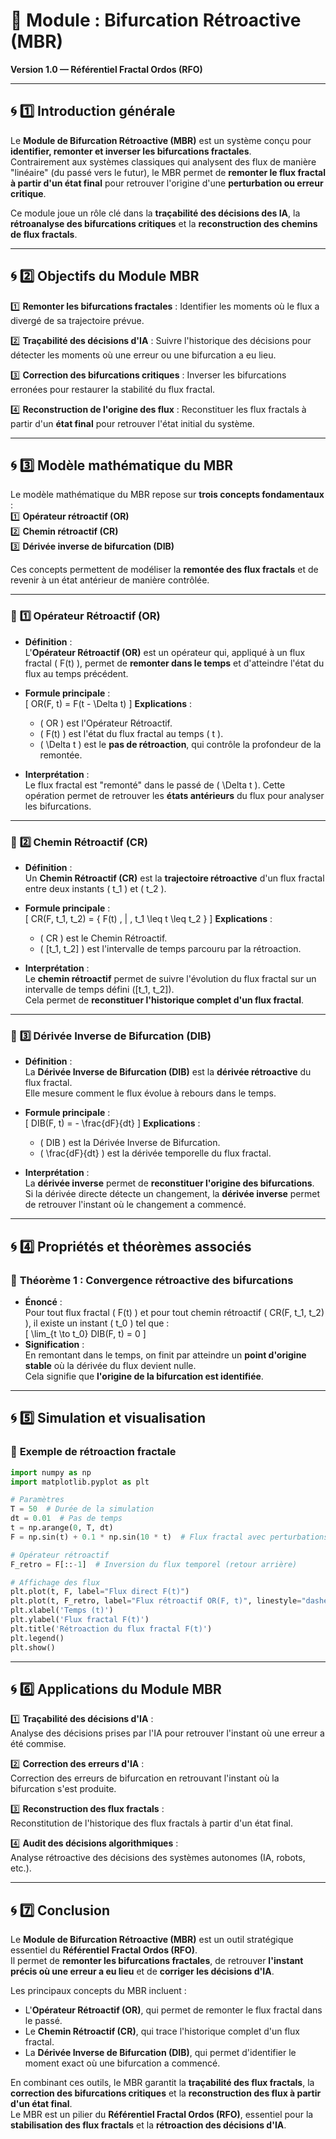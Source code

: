 # 📘 **Module : Bifurcation Rétroactive (MBR)**
**Version 1.0 — Référentiel Fractal Ordos (RFO)**

---

## 🌀 **1️⃣ Introduction générale**
Le **Module de Bifurcation Rétroactive (MBR)** est un système conçu pour **identifier, remonter et inverser les bifurcations fractales**.  
Contrairement aux systèmes classiques qui analysent des flux de manière "linéaire" (du passé vers le futur), le MBR permet de **remonter le flux fractal à partir d'un état final** pour retrouver l'origine d'une **perturbation ou erreur critique**.  

Ce module joue un rôle clé dans la **traçabilité des décisions des IA**, la **rétroanalyse des bifurcations critiques** et la **reconstruction des chemins de flux fractals**.

---

## 🌀 **2️⃣ Objectifs du Module MBR**
1️⃣ **Remonter les bifurcations fractales** : Identifier les moments où le flux a divergé de sa trajectoire prévue.  

2️⃣ **Traçabilité des décisions d'IA** : Suivre l'historique des décisions pour détecter les moments où une erreur ou une bifurcation a eu lieu.  

3️⃣ **Correction des bifurcations critiques** : Inverser les bifurcations erronées pour restaurer la stabilité du flux fractal.  

4️⃣ **Reconstruction de l'origine des flux** : Reconstituer les flux fractals à partir d'un **état final** pour retrouver l'état initial du système.  

---

## 🌀 **3️⃣ Modèle mathématique du MBR**
Le modèle mathématique du MBR repose sur **trois concepts fondamentaux** :  
1️⃣ **Opérateur rétroactif (OR)**  
2️⃣ **Chemin rétroactif (CR)**  
3️⃣ **Dérivée inverse de bifurcation (DIB)**  

Ces concepts permettent de modéliser la **remontée des flux fractals** et de revenir à un état antérieur de manière contrôlée.  

---

### 🔹 **1️⃣ Opérateur Rétroactif (OR)**
- **Définition** :  
  L'**Opérateur Rétroactif (OR)** est un opérateur qui, appliqué à un flux fractal \( F(t) \), permet de **remonter dans le temps** et d'atteindre l'état du flux au temps précédent.  

- **Formule principale** :  
  \[
  OR(F, t) = F(t - \Delta t)
  \]
  **Explications** :  
  - \( OR \) est l'Opérateur Rétroactif.  
  - \( F(t) \) est l'état du flux fractal au temps \( t \).  
  - \( \Delta t \) est le **pas de rétroaction**, qui contrôle la profondeur de la remontée.  

- **Interprétation** :  
  Le flux fractal est "remonté" dans le passé de \( \Delta t \). Cette opération permet de retrouver les **états antérieurs** du flux pour analyser les bifurcations.  

---

### 🔹 **2️⃣ Chemin Rétroactif (CR)**
- **Définition** :  
  Un **Chemin Rétroactif (CR)** est la **trajectoire rétroactive** d'un flux fractal entre deux instants \( t_1 \) et \( t_2 \).  
- **Formule principale** :  
  \[
  CR(F, t_1, t_2) = \{ F(t) \, | \, t_1 \leq t \leq t_2 \}
  \]
  **Explications** :  
  - \( CR \) est le Chemin Rétroactif.  
  - \( [t_1, t_2] \) est l'intervalle de temps parcouru par la rétroaction.  

- **Interprétation** :  
  Le **chemin rétroactif** permet de suivre l'évolution du flux fractal sur un intervalle de temps défini \([t_1, t_2]\).  
  Cela permet de **reconstituer l'historique complet d'un flux fractal**.  

---

### 🔹 **3️⃣ Dérivée Inverse de Bifurcation (DIB)**
- **Définition** :  
  La **Dérivée Inverse de Bifurcation (DIB)** est la **dérivée rétroactive** du flux fractal.  
  Elle mesure comment le flux évolue à rebours dans le temps.  
- **Formule principale** :  
  \[
  DIB(F, t) = - \frac{dF}{dt}
  \]
  **Explications** :  
  - \( DIB \) est la Dérivée Inverse de Bifurcation.  
  - \( \frac{dF}{dt} \) est la dérivée temporelle du flux fractal.  

- **Interprétation** :  
  La **dérivée inverse** permet de **reconstituer l'origine des bifurcations**.  
  Si la dérivée directe détecte un changement, la **dérivée inverse** permet de retrouver l'instant où le changement a commencé.  

---

## 🌀 **4️⃣ Propriétés et théorèmes associés**

### 🔹 **Théorème 1 : Convergence rétroactive des bifurcations**
- **Énoncé** :  
  Pour tout flux fractal \( F(t) \) et pour tout chemin rétroactif \( CR(F, t_1, t_2) \), il existe un instant \( t_0 \) tel que :  
  \[
  \lim_{t \to t_0} DIB(F, t) = 0
  \]
- **Signification** :  
  En remontant dans le temps, on finit par atteindre un **point d'origine stable** où la dérivée du flux devient nulle.  
  Cela signifie que **l'origine de la bifurcation est identifiée**.  

---

## 🌀 **5️⃣ Simulation et visualisation**

### 🔹 **Exemple de rétroaction fractale**
```python
import numpy as np
import matplotlib.pyplot as plt

# Paramètres
T = 50  # Durée de la simulation
dt = 0.01  # Pas de temps
t = np.arange(0, T, dt)
F = np.sin(t) + 0.1 * np.sin(10 * t)  # Flux fractal avec perturbations

# Opérateur rétroactif
F_retro = F[::-1]  # Inversion du flux temporel (retour arrière)

# Affichage des flux
plt.plot(t, F, label="Flux direct F(t)")
plt.plot(t, F_retro, label="Flux rétroactif OR(F, t)", linestyle="dashed")
plt.xlabel('Temps (t)')
plt.ylabel('Flux fractal F(t)')
plt.title('Rétroaction du flux fractal F(t)')
plt.legend()
plt.show()
```

---

## 🌀 **6️⃣ Applications du Module MBR**
1️⃣ **Traçabilité des décisions d'IA** :  
Analyse des décisions prises par l'IA pour retrouver l'instant où une erreur a été commise.  

2️⃣ **Correction des erreurs d'IA** :  
Correction des erreurs de bifurcation en retrouvant l'instant où la bifurcation s'est produite.  

3️⃣ **Reconstruction des flux fractals** :  
Reconstitution de l'historique des flux fractals à partir d'un état final.  

4️⃣ **Audit des décisions algorithmiques** :  
Analyse rétroactive des décisions des systèmes autonomes (IA, robots, etc.).  

---

## 🌀 **7️⃣ Conclusion**
Le **Module de Bifurcation Rétroactive (MBR)** est un outil stratégique essentiel du **Référentiel Fractal Ordos (RFO)**.  
Il permet de **remonter les bifurcations fractales**, de retrouver **l'instant précis où une erreur a eu lieu** et de **corriger les décisions d'IA**.  

Les principaux concepts du MBR incluent :  
- L'**Opérateur Rétroactif (OR)**, qui permet de remonter le flux fractal dans le passé.  
- Le **Chemin Rétroactif (CR)**, qui trace l'historique complet d'un flux fractal.  
- La **Dérivée Inverse de Bifurcation (DIB)**, qui permet d'identifier le moment exact où une bifurcation a commencé.  

En combinant ces outils, le MBR garantit la **traçabilité des flux fractals**, la **correction des bifurcations critiques** et la **reconstruction des flux à partir d'un état final**.  
Le MBR est un pilier du **Référentiel Fractal Ordos (RFO)**, essentiel pour la **stabilisation des flux fractals** et la **rétroaction des décisions d'IA**.
